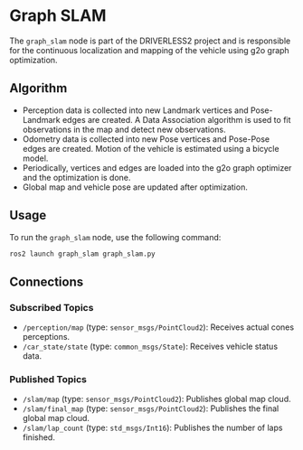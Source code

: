 # Graph SLAM

The `graph_slam` node is part of the DRIVERLESS2 project and is responsible for the continuous localization and mapping of the vehicle using g2o graph optimization.

## Algorithm
- Perception data is collected into new Landmark vertices and Pose-Landmark edges are created. A Data Association algorithm is used to fit observations in the map and detect new observations.
- Odometry data is collected into new Pose vertices and Pose-Pose edges are created. Motion of the vehicle is estimated using a bicycle model.
- Periodically, vertices and edges are loaded into the g2o graph optimizer and the optimization is done.
- Global map and vehicle pose are updated after optimization.

## Usage
To run the `graph_slam` node, use the following command:
```bash
ros2 launch graph_slam graph_slam.py
```

## Connections
### Subscribed Topics
- `/perception/map` (type: `sensor_msgs/PointCloud2`): Receives actual cones perceptions.
- `/car_state/state` (type: `common_msgs/State`): Receives vehicle status data.

### Published Topics
- `/slam/map` (type: `sensor_msgs/PointCloud2`): Publishes global map cloud.
- `/slam/final_map` (type: `sensor_msgs/PointCloud2`): Publishes the final global map cloud.
- `/slam/lap_count` (type: `std_msgs/Int16`): Publishes the number of laps finished.
